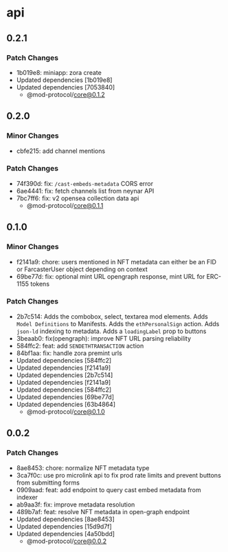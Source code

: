 # api

## 0.2.1

### Patch Changes

- 1b019e8: miniapp: zora create
- Updated dependencies [1b019e8]
- Updated dependencies [7053840]
  - @mod-protocol/core@0.1.2

## 0.2.0

### Minor Changes

- cbfe215: add channel mentions

### Patch Changes

- 74f390d: fix: `/cast-embeds-metadata` CORS error
- 6ae4441: fix: fetch channels list from neynar API
- 7bc7ff6: fix: v2 opensea collection data api
  - @mod-protocol/core@0.1.1

## 0.1.0

### Minor Changes

- f2141a9: chore: users mentioned in NFT metadata can either be an FID or FarcasterUser object depending on context
- 69be77d: fix: optional mint URL opengraph response, mint URL for ERC-1155 tokens

### Patch Changes

- 2b7c514: Adds the combobox, select, textarea mod elements. Adds `Model Definitions` to Manifests. Adds the `ethPersonalSign` action. Adds `json-ld` indexing to metadata. Adds a `loadingLabel` prop to buttons
- 3beaab0: fix(opengraph): improve NFT URL parsing reliability
- 584ffc2: feat: add `SENDETHTRANSACTION` action
- 84bf1aa: fix: handle zora premint urls
- Updated dependencies [584ffc2]
- Updated dependencies [f2141a9]
- Updated dependencies [2b7c514]
- Updated dependencies [f2141a9]
- Updated dependencies [584ffc2]
- Updated dependencies [69be77d]
- Updated dependencies [63b4864]
  - @mod-protocol/core@0.1.0

## 0.0.2

### Patch Changes

- 8ae8453: chore: normalize NFT metadata type
- 3ca7f0c: use pro microlink api to fix prod rate limits and prevent buttons from submitting forms
- 0909aad: feat: add endpoint to query cast embed metadata from indexer
- ab9aa3f: fix: improve metadata resolution
- 489b7af: feat: resolve NFT metadata in open-graph endpoint
- Updated dependencies [8ae8453]
- Updated dependencies [15d9d7f]
- Updated dependencies [4a50bdd]
  - @mod-protocol/core@0.0.2
